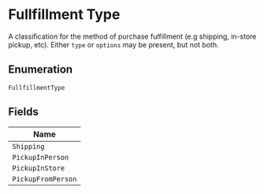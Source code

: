 
# Fullfillment Type

A classification for the method of purchase fulfillment (e.g shipping, in-store pickup, etc). Either `type` or `options` may be present, but not both.

## Enumeration

`FullfillmentType`

## Fields

| Name |
|  --- |
| `Shipping` |
| `PickupInPerson` |
| `PickupInStore` |
| `PickupFromPerson` |

